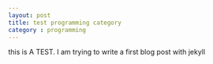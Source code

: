 ```yaml
---
layout: post
title: test programming category
category : programming
---
```


this is A TEST.
I am trying to write a first blog post with jekyll
